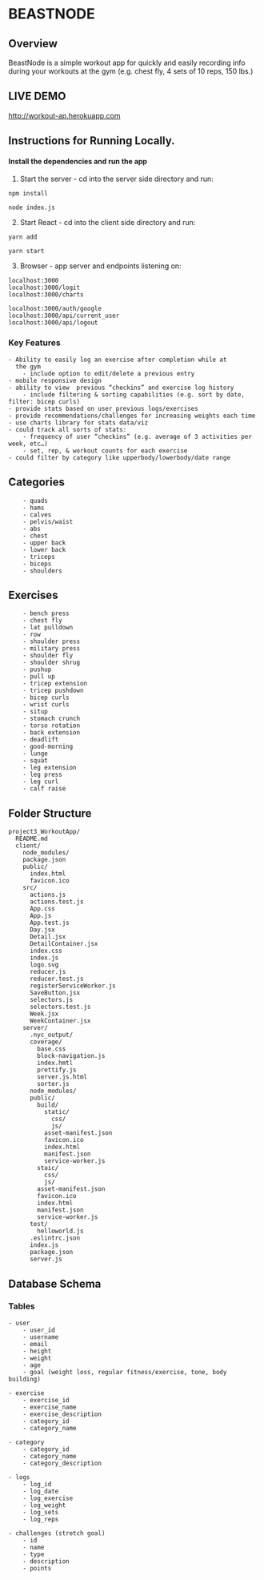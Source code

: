 
# BEASTNODE

## Overview
BeastNode is a simple workout app for quickly and easily recording info during your workouts at the gym (e.g. chest fly, 4 sets of 10 reps, 150 lbs.)

## LIVE DEMO
http://workout-ap.herokuapp.com

## Instructions for Running Locally.

#### Install the dependencies and run the app
1. Start the server -
cd into the server side directory and run:
``` 
npm install

node index.js
```
2. Start React -
cd into the client side directory and run:
```
yarn add

yarn start
```
3. Browser -
app server and endpoints listening on:
```
localhost:3000
localhost:3000/logit
localhost:3000/charts

localhost:3000/auth/google
localhost:3000/api/current_user
localhost:3000/api/logout
```



### Key Features
```
- Ability to easily log an exercise after completion while at
  the gym
    - include option to edit/delete a previous entry
- mobile responsive design
- ability to view  previous “checkins” and exercise log history
    - include filtering & sorting capabilities (e.g. sort by date, filter: bicep curls)
- provide stats based on user previous logs/exercises
- provide recommendations/challenges for increasing weights each time
- use charts library for stats data/viz
- could track all sorts of stats:
    - frequency of user “checkins” (e.g. average of 3 activities per week, etc…)
    - set, rep, & workout counts for each exercise
- could filter by category like upperbody/lowerbody/date range
```


## Categories
```
    - quads
    - hams
    - calves
    - pelvis/waist
    - abs
    - chest
    - upper back
    - lower back
    - triceps
    - biceps
    - shoulders
```


## Exercises
```
    - bench press
    - chest fly
    - lat pulldown
    - row
    - shoulder press
    - military press
    - shoulder fly
    - shoulder shrug
    - pushup
    - pull up
    - tricep extension
    - tricep pushdown
    - bicep curls
    - wrist curls
    - situp
    - stomach crunch
    - torso rotation
    - back extension
    - deadlift
    - good-morning
    - lunge
    - squat
    - leg extension
    - leg press
    - leg curl
    - calf raise
```

## Folder Structure

```
project3_WorkoutApp/
  README.md
  client/
    node_modules/
    package.json
    public/
      index.html
      favicon.ico
    src/
      actions.js
      actions.test.js
      App.css
      App.js
      App.test.js
      Day.jsx
      Detail.jsx
      DetailContainer.jsx
      index.css
      index.js
      logo.svg
      reducer.js
      reducer.test.js
      registerServiceWorker.js
      SaveButton.jsx
      selectors.js
      selectors.test.js
      Week.jsx
      WeekContainer.jsx
    server/
      .nyc_output/
      coverage/
        base.css
        block-navigation.js
        index.hmtl
        prettify.js
        server.js.html
        sorter.js
      node_modules/
      public/
        build/
          static/
            css/
            js/
          asset-manifest.json
          favicon.ico
          index.html
          manifest.json
          service-worker.js
        staic/
          css/
          js/
        asset-manifest.json
        favicon.ico
        index.html
        manifest.json
        service-worker.js
      test/
        helloworld.js
      .eslintrc.json
      index.js
      package.json
      server.js

```


## Database Schema

### Tables
```
- user
    - user_id
    - username
    - email
    - height
    - weight
    - age
    - goal (weight loss, regular fitness/exercise, tone, body building)

- exercise
    - exercise_id
    - exercise_name
    - exercise_description
    - category_id
    - category_name

- category
    - category_id
    - category_name
    - category_description

- logs
    - log_id
    - log_date
    - log_exercise
    - log_weight
    - log_sets
    - log_reps

- challenges (stretch goal)
    - id
    - name
    - type
    - description
    - points
```
